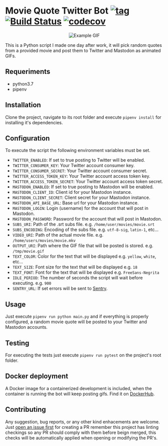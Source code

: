# Movie Quote Twitter Bot [![tag](https://img.shields.io/github/tag/namelivia/movie-quote-twitter-bot.svg)](https://github.com/namelivia/movie-quote-twitter-bot/releases) [![Build Status](https://github.com/namelivia/movie-quote-twitter-bot/actions/workflows/build.yml/badge.svg)](https://github.com/namelivia/movie-quote-twitter-bot/actions/workflows/build.yml) [![codecov](https://codecov.io/gh/namelivia/movie-quote-twitter-bot/branch/master/graph/badge.svg)](https://codecov.io/gh/namelivia/movie-quote-twitter-bot)


<p align="center">
  <img src="https://user-images.githubusercontent.com/1571416/52222505-f2374700-28a3-11e9-9cd7-7f03e9ca66ff.gif" alt="Example GIF" />
</p>

This is a Python script I made one day after work, it will pick random quotes from a provided movie and post them to Twitter
and Mastodon as animated GIFs.

## Requeriments

* python3.7
* pipenv

## Installation

Clone the project, navigate to its root folder and execute `pipenv install` for installing it's dependencies.

## Configuration

To execute the script the following environment variables must be set.

* `TWITTER_ENABLED`: If set to true posting to Twitter will be enabled.
* `TWITTER_CONSUMER_KEY`: Your Twitter account consumer key.
* `TWITTER_CONSUMER_SECRET`: Your Twitter account consumer secret.
* `TWITTER_ACCESS_TOKEN_KEY`: Your Twitter account access token key.
* `TWITTER_ACCESS_TOKEN_SECRET`: Your Twitter account access token secret.
* `MASTODON_ENABLED`: If set to true posting to Mastodon will be enabled.
* `MASTODON_CLIENT_ID`: Client id for your Mastodon instance.
* `MASTODON_CLIENT_SECRET`: Client secret for your Mastodon instance.
* `MASTODON_API_BASE_URL`: Base url for your Mastodon instance.
* `MASTODON_LOGIN`: Login (username) for the account that will post in Mastodon.
* `MASTODON_PASSWORD`: Password for the account that will post in Mastodon.
* `SUBS_URI`: Path of the .srt subs file. e.g. `/home/user/movies/movie.srt`
* `SUBS_ENCODING`: Encoding of the subs file. e.g. `utf-8-sig`, `latin-1`, etc... 
* `VIDEO_URI`: Path of the actual movie file. e.g. `/home/users/movies/movie.mkv`
* `OUTPUT_URI`: Path where the GIF file that will be posted is stored. e.g. `/tmp/movie.gif`
* `TEXT_COLOR`: Color for the text that will be displayed e.g. `yellow`, `white`, etc...
* `TEXT_SIZE`: Font size for the text that will be displayed e.g. `18`
* `TEXT_FONT`: Font for the text that will be displayed e.g. `FreeSans-Negrita`
* `IDLE_PERIOD`: The number of seconds the script will wait before executing. e.g. `900`
* `SENTRY_URL`: If set errors will be sent to [Sentry](https://sentry.io).

## Usage

Just execute `pipenv run python main.py` and if everything is properly configured, a random movie quote will be posted to your Twitter and Mastodon accounts.

## Testing

For executing the tests just execute `pipenv run pytest` on the project's root folder.

## Docker deployment

A Docker image for a containerized development is included, when the container is running the bot will keep posting gifs. Find it on [DockerHub](https://hub.docker.com/r/namelivia/movie-quote-twitter-bot).

## Contributing
Any suggestion, bug reports, or any other kind enhacements are welcome. Just [open an issue first](https://github.com/namelivia/movie-quote-twitter-bot/issues/new) for creating a PR remember this project has linting checkings so any PR should comply with them before beign merged, this checks will be automatically applied when opening or modifying the PR's.
